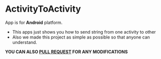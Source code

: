 # ActivityToActivity

 App is for **Android** platform.
 * This apps just shows you how to send string from one activity to other
 * Also we made this project as simple as possible so that anyone can understand.
 
 **YOU CAN ALSO [PULL REQUEST](https://github.com/0xpulsar/ActivityToActivity/pulls) FOR ANY MODIFICATIONS**
